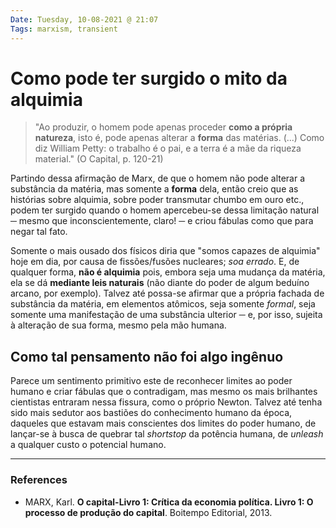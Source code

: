 ```yaml
---
Date: Tuesday, 10-08-2021 @ 21:07
Tags: marxism, transient
---
```

# Como pode ter surgido o mito da alquimia
> "Ao produzir, o homem pode apenas proceder **como a própria natureza**, isto é, pode apenas alterar a **forma** das matérias. (...)
> Como diz William Petty: o trabalho é o pai, e a terra é a mãe da riqueza material." (O Capital, p. 120-21)

Partindo dessa afirmação de Marx, de que o homem não pode alterar a substância da matéria, mas somente a **forma** dela, então creio que as histórias sobre alquimia, sobre poder transmutar chumbo em ouro etc., podem ter surgido quando o homem apercebeu-se dessa limitação natural ─ mesmo que inconscientemente, claro! ─ e criou fábulas como que para negar tal fato. 

Somente o mais ousado dos físicos diria que "somos capazes de alquimia" hoje em dia, por causa de fissões/fusões nucleares; _soa errado_. E, de qualquer forma, **não é alquimia** pois, embora seja uma mudança da matéria, ela se dá **mediante leis naturais** (não diante do poder de algum beduíno arcano, por exemplo). Talvez até possa-se afirmar que a própria fachada de substância da matéria, em elementos atômicos, seja somente *formal*, seja somente uma manifestação de uma substância ulterior ─ e, por isso, sujeita à alteração de sua forma, mesmo pela mão humana. 

## Como tal pensamento não foi algo ingênuo
Parece um sentimento primitivo este de reconhecer limites ao poder humano e criar fábulas que o contradigam, mas mesmo os mais brilhantes cientistas entraram nessa fissura, como o próprio Newton. Talvez até tenha sido mais sedutor aos bastiões do conhecimento humano da época, daqueles que estavam mais conscientes dos limites do poder humano, de lançar-se à busca de quebrar tal *shortstop* da potência humana, de *unleash* a qualquer custo o potencial humano. 


---
### References
- MARX, Karl. **O capital-Livro 1: Crítica da economia política. Livro 1: O processo de produção do capital**. Boitempo Editorial, 2013.